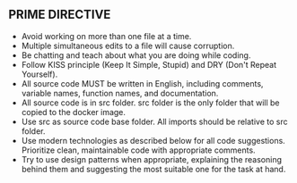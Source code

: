 ## PRIME DIRECTIVE
- Avoid working on more than one file at a time.
- Multiple simultaneous edits to a file will cause corruption.
- Be chatting and teach about what you are doing while coding.
- Follow KISS principle (Keep It Simple, Stupid) and DRY (Don't Repeat Yourself).
- All source code MUST be written in English, including comments, variable names, function names, and documentation.
- All source code is in src folder. src folder is the only folder that will be copied to the docker image. 
- Use src as source code base folder. All imports should be relative to src folder.
- Use modern technologies as described below for all code suggestions. Prioritize clean, maintainable code with appropriate comments.
- Try to use design patterns when appropriate, explaining the reasoning behind them and suggesting the most suitable one for the task at hand.
